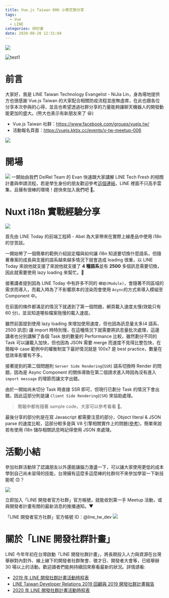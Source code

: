 ```yaml
---
title: Vue.js Taiwan 006 小聚花絮分享
tags:
  - Vue
  - LINE
categories: 研討會
date: 2020-08-20 12:31:04
---
```


![](https://i.imgur.com/BSwS13h.jpg)

![test1](vue-meetup-006/img1.jpg)

# 前言

大家好，我是 LINE Taiwan Technology Evangelist - NiJia Lin，身為場地提供方也很感謝 Vue.js Taiwan 的大家配合相關防疫流程並座無虛席，在此也跟各位分享本次參與的心得，並且也希望透過社群分享的力量能夠讓聊天機器人的開發動能更加的盛大。(熊大也表示有新朋友來了 😆)

- Vue.js Taiwan 社群：https://www.facebook.com/groups/vuejs.tw/
- 活動報名頁面：https://vuejs.kktix.cc/events/v-tw-meetup-006
<!-- more -->

![](https://i.imgur.com/XU0u7k3.jpg)

# 開場

![](https://i.imgur.com/g6MUhEK.jpg)
一開始由我們 DelRel Team 的 Evan 快速跟大家講解 LINE Tech Fresh 的相關計畫與申請流程，若是學生身份的朋友歡迎參考[這個連結](https://engineering.linecorp.com/zh-hant/blog/tech-fresh-2020/)，LINE 裡面不只高手雲集，且擁有很棒的環境！趕快來加入我們吧 🙂。

# Nuxt i18n 實戰經驗分享

![](https://i.imgur.com/6WJkYGp.jpg)

首先由 LINE Today 的前端工程師 - Abel 為大家帶來在實際上線產品中使用 i18n 的甘苦談。

<script async class="speakerdeck-embed" data-id="19960efd47314fba932e8403a9466108" data-ratio="1.77777777777778" src="//speakerdeck.com/assets/embed.js"></script>

一開始帶了一個簡單的範例介紹設定檔與如何讓 i18n 知道要切換什麼語系，但隨著專案的成長與支援的語系越來越多情況下就會造成 loading 很重，以 LINE Today 來說他就支援了來說他就支援了 **4 種語系**並有 **2500** 多個訊息需要切換，因此就需要使用 lazy loading 來幫忙。

<script async class="speakerdeck-embed" data-slide="6" data-id="19960efd47314fba932e8403a9466108" data-ratio="1.77777777777778" src="//speakerdeck.com/assets/embed.js"></script>

接著講者提到因為 LINE Today 中有許多不同的 `模組(Module)`，會隨著不同區域的需求而導入，而載入時為了不影響原本的渲染而會使用 `Async`的方式來導入模組至 Component 中。

<script async class="speakerdeck-embed" data-slide="8" data-id="19960efd47314fba932e8403a9466108" data-ratio="1.77777777777778" src="//speakerdeck.com/assets/embed.js"></script>

在前面的條件都滿足的情況下就遇到了第一個問題，網頁載入速度太慢(效能只有 60 分)，並且知道哪些檔案拖慢的載入速度。

<script async class="speakerdeck-embed" data-slide="11" data-id="19960efd47314fba932e8403a9466108" data-ratio="1.77777777777778" src="//speakerdeck.com/assets/embed.js"></script>

雖然前面提到使用 lazy loading 來增加使用速度，但也因為訊息量太多(4 語系、2500 訊息) 讓 import 時特別慢，在這種情況下就需要將訊息量批次處理，這邊講者也分別講解了各個 Task 放的數量的 Performance 比較，雖然劃分不同的 Task 可以讓載入加快，但也因為 JSON 需要 merge 而速度不見得比整包快，在簡報中 case 範例中的權衡制宜下最好情況就是 100x7 是 best practice，數量在低效率影響有不多。

<script async class="speakerdeck-embed" data-slide="12" data-id="19960efd47314fba932e8403a9466108" data-ratio="1.77777777777778" src="//speakerdeck.com/assets/embed.js"></script>

接著提到的第二個問題則 `Server Side Rendering`(`SSR`) 語系切換時 Render 的問題，因為是 Async Component 的關係導致在第二個請求進入時因為沒有進入 `import message` 的環節而讓文字出錯。

<script async class="speakerdeck-embed" data-slide="22" data-id="19960efd47314fba932e8403a9466108" data-ratio="1.77777777777778" src="//speakerdeck.com/assets/embed.js"></script>

由於一開始尚未切分 Task 時直接 SSR 即可，但現行已劃分 Task 的情況下會出錯，因此這部分則是讓 `Client Side Rendering`(`CSR`) 來協助處理。

> 簡報中都有隨著 sample code，大家可以參考看看 🎁。

<script async class="speakerdeck-embed" data-slide="23" data-id="19960efd47314fba932e8403a9466108" data-ratio="1.77777777777778" src="//speakerdeck.com/assets/embed.js"></script>

最後分享的部分則是在寫 Javascript 都需要注意的部分，Object literal & JSON parse 的速度比較，這部分較多是與 V8 引擎相關實作上的問題([參考](https://v8.dev/blog/cost-of-javascript-2019))，簡單來說若有使用 i18n 儲存相關訊息時記得使用 JSON 來處理。

<script async class="speakerdeck-embed" data-slide="28" data-id="19960efd47314fba932e8403a9466108" data-ratio="1.77777777777778" src="//speakerdeck.com/assets/embed.js"></script>

# 活動小結

參加社群活動除了認識朋友以外還能讓腦力激盪一下，可以讓大家使用更低的成本學到自己尚未習得的技能，台灣擁有這麼多這麼棒的社群何不來參加學習一下新技能呢 😊？

![](https://i.imgur.com/RJnjJ7r.jpg)

立即加入「LINE 開發者官方社群」官方帳號，就能收到第一手 Meetup 活動，或與開發者計畫有關的最新消息的推播通知。▼

「LINE 開發者官方社群」官方帳號 ID：@line_tw_dev
![](https://i.imgur.com/gxHgAzB.png)

# 關於「LINE 開發社群計畫」

LINE 今年年初在台灣啟動「LINE 開發社群計畫」，將長期投入人力與資源在台灣舉辦對內對外、線上線下的開發者社群聚會、徵才日、開發者大會等，已經舉辦 30 場以上的活動。歡迎讀者們能夠持續回來察看最新的狀況。詳情請看:

- [2019 年 LINE 開發社群計畫活動時程表](https://engineering.linecorp.com/zh-hant/blog/line-taiwan-developer-relations-2019-plan/)
- [LINE Taiwan Developer Relations 2019 回顧與 2019 開發社群計畫報告](https://engineering.linecorp.com/zh-hant/blog/line-taiwan-developer-relations-2019/)
- [2020 年 LINE 開發社群計畫活動時程表](https://engineering.linecorp.com/zh-hant/blog/2020-line-tw-devrel/)
